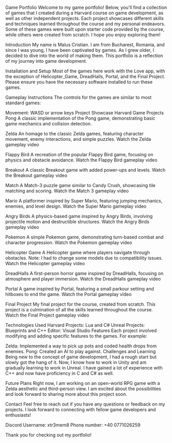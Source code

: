 Game Portfolio
Welcome to my game portfolio! Below, you'll find a collection of games that I created during a Harvard course on game development, as well as other independent projects. Each project showcases different skills and techniques learned throughout the course and my personal endeavors. Some of these games were built upon starter code provided by the course, while others were created from scratch. I hope you enjoy exploring them!

Introduction
My name is Malus Cristian. I am from Bucharest, Romania, and since I was young, I have been captivated by games. As I grew older, I decided to dive into the world of making them. This portfolio is a reflection of my journey into game development.

Installation and Setup
Most of the games here work with the Love app, with the exception of Helicopter_Game, DreadHalls, Portal, and the Final Project. Please ensure you have the necessary software installed to run these games.

Gameplay Instructions
The controls for the games are similar to most standard games:

Movement: WASD or arrow keys
Project Showcase
Harvard Game Projects
Pong
A classic implementation of the Pong game, demonstrating basic game mechanics and collision detection.

Zelda
An homage to the classic Zelda games, featuring character movement, enemy interactions, and simple puzzles.
Watch the Zelda gameplay video

Flappy Bird
A recreation of the popular Flappy Bird game, focusing on physics and obstacle avoidance.
Watch the Flappy Bird gameplay video

Breakout
A classic Breakout game with added power-ups and levels.
Watch the Breakout gameplay video

Match
A Match-3 puzzle game similar to Candy Crush, showcasing tile matching and scoring.
Watch the Match 3 gameplay video

Mario
A platformer inspired by Super Mario, featuring jumping mechanics, enemies, and level design.
Watch the Super Mario gameplay video

Angry Birds
A physics-based game inspired by Angry Birds, involving projectile motion and destructible structures.
Watch the Angry Birds gameplay video

Pokemon
A simple Pokemon game, demonstrating turn-based combat and character progression.
Watch the Pokemon gameplay video

Helicopter Game
A Helicopter game where players navigate through obstacles. Note: I had to change some models due to compatibility issues.
Watch the Helicopter gameplay video

DreadHalls
A first-person horror game inspired by DreadHalls, focusing on atmosphere and player immersion.
Watch the DreadHalls gameplay video

Portal
A game inspired by Portal, featuring a small parkour setting and hitboxes to end the game.
Watch the Portal gameplay video

Final Project
My final project for the course, created from scratch. This project is a culmination of all the skills learned throughout the course.
Watch the Final Project gameplay video

Technologies Used
Harvard Projects: Lua and C#
Unreal Projects: Blueprints and C++
Editor: Visual Studio
Features
Each project involved modifying and adding specific features to the games. For example:

Zelda: Implemented a way to pick up pots and coded health drops from enemies.
Pong: Created an AI to play against.
Challenges and Learning
Being new to the concept of game development, I had a rough start but slowly got the hang of it. Now, I know how to work in Unity and am gradually learning to work in Unreal. I have gained a lot of experience with C++ and now have proficiency in C and C# as well.

Future Plans
Right now, I am working on an open-world RPG game with a Zelda aesthetic and third-person view. I am excited about the possibilities and look forward to sharing more about this project soon.

Contact
Feel free to reach out if you have any questions or feedback on my projects. I look forward to connecting with fellow game developers and enthusiasts!

Discord Username: xtr3mem8
Phone number: +40 0771026259


Thank you for checking out my portfolio!
